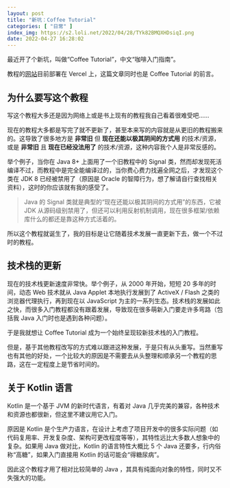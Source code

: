 ```yaml
---
layout: post
title: "新坑：Coffee Tutorial"
categories: [ "日常" ]
index_img: https://s2.loli.net/2022/04/28/TYk82BMQXHDsiqI.png
date: 2022-04-27 16:28:02
---
```


最近开了个新坑，叫做“Coffee Tutorial”，中文“咖啡入门指南”。

教程的[网站](https://coffee.maxelbk.eu.org)目前部署在 Vercel 上，这篇文章同时也是 Coffee Tutorial 的前言。

## 为什么要写这个教程

写这个教程大多还是因为网络上或是书上现有的教程我自己看着很难受吧......

现在的教程大多都是写完了就不更新了，甚至本来写的内容就是从更旧的教程搬来的。这导致了很多地方是 **非常旧** 但 **现在还能以极其阴间的方式用** 的技术/资源，或是 **非常旧** 且 **现在已经没法用了** 的技术/资源，这种内容我个人是非常反感的。

举个例子，当你在 Java 8+ 上面用了一个旧教程中的 Signal 类，然而却发现死活编译不过，而教程中是完全能编译过的，当你费心费力找遍全网之后，才发现这个类在 JDK 8 已经被禁用了（原因是 Oracle 的智障行为，想了解请自行查找相关资料），这时的你应该就有我的感受了。

> Java 的 Signal 类就是典型的“现在还能以极其阴间的方式用”的东西，它被 JDK 从源码级别禁用了，但还可以利用反射机制调用，现在很多框架/依赖库什么的都还是靠这种方式活着的。

所以这个教程就诞生了，我的目标是让它随着技术发展一直更新下去，做一个不过时的教程。

## 技术栈的更新

现在的技术栈更新速度非常快。举个例子，从 2000 年开始，短短 20 多年的时间，动态 Web 技术就从 Java Applet 本地执行发展到了 ActiveX / Flash 之类的浏览器代理执行，再到现在以 JavaScript 为主的一系列生态。技术栈的发展如此之快，而很多入门教程都没有跟着发展，导致现在很多萌新入门要走许多弯路（包括我 Java 入门时也是遇到各种问题）。

于是我就想让 Coffee Tutorial 成为一个始终呈现较新技术栈的入门教程。

但是，基于其他教程改写的方式难以跟进这种发展，于是只有从头重写。当然重写也有其他的好处，一个比较大的原因是不需要去从头整理和顺承另一个教程的思路，这在一定程度上是节省时间的。

## 关于 Kotlin 语言

Kotlin 是一个基于 JVM 的新时代语言，有着对 Java 几乎完美的兼容，各种技术和资源也都很新，但这里不建议用它入门。

原因是 Kotlin 是个生产力语言，在设计上考虑了项目开发中的很多实际问题（如代码复用率、开发复杂度、架构可更改程度等等），其特性远比大多数人想象中的复杂。如果用 Java 做对比，Kotlin 的语言特性大概比 5 个 Java 还要多，行内俗称“高糖”，如果入门直接用 Kotlin 的话可能会“得糖尿病”。

因此这个教程才用了相对比较简单的 Java ，其具有纯面向对象的特性，同时又不失强大的功能。